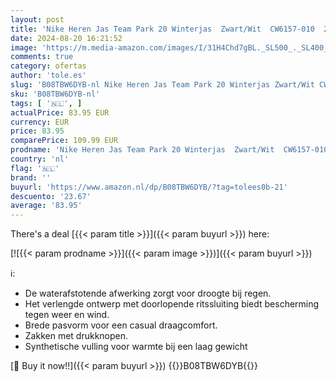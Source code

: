 ```yaml
---
layout: post
title: 'Nike Heren Jas Team Park 20 Winterjas  Zwart/Wit  CW6157-010  2XL'
date: 2024-08-20 16:21:52
image: 'https://m.media-amazon.com/images/I/31H4Chd7gBL._SL500_._SL400_.jpg'
comments: true
category: ofertas
author: 'tole.es'
slug: 'B08TBW6DYB-nl Nike Heren Jas Team Park 20 Winterjas Zwart/Wit CW6157-010...'
sku: 'B08TBW6DYB-nl'
tags: [ '🇳🇱', ]
actualPrice: 83.95 EUR
currency: EUR
price: 83.95
comparePrice: 109.99 EUR
prodname: 'Nike Heren Jas Team Park 20 Winterjas  Zwart/Wit  CW6157-010  2XL'
country: 'nl'
flag: '🇳🇱'
brand: ''
buyurl: 'https://www.amazon.nl/dp/B08TBW6DYB/?tag=tolees0b-21'
descuento: '23.67'
average: '83.95'
---
```


There's a deal [{{< param title >}}]({{< param buyurl >}})  here:

[![{{< param prodname >}}]({{< param image >}})]({{< param buyurl >}})

ℹ️:

- De waterafstotende afwerking zorgt voor droogte bij regen.
- Het verlengde ontwerp met doorlopende ritssluiting biedt bescherming tegen weer en wind.
- Brede pasvorm voor een casual draagcomfort.
- Zakken met drukknopen.
- Synthetische vulling voor warmte bij een laag gewicht

[🛒 Buy it now!!]({{< param buyurl >}})
{{<world>}}B08TBW6DYB{{</world>}}
